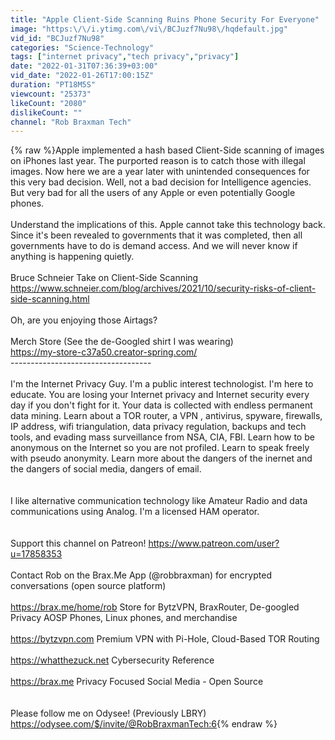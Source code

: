 ```yaml
---
title: "Apple Client-Side Scanning Ruins Phone Security For Everyone"
image: "https:\/\/i.ytimg.com\/vi\/BCJuzf7Nu98\/hqdefault.jpg"
vid_id: "BCJuzf7Nu98"
categories: "Science-Technology"
tags: ["internet privacy","tech privacy","privacy"]
date: "2022-01-31T07:36:39+03:00"
vid_date: "2022-01-26T17:00:15Z"
duration: "PT18M5S"
viewcount: "25373"
likeCount: "2080"
dislikeCount: ""
channel: "Rob Braxman Tech"
---
```

{% raw %}Apple implemented a hash based Client-Side scanning of images on iPhones last year. The purported reason is to catch those with illegal images. Now here we are a year later with unintended consequences for this very bad decision. Well, not a bad decision for Intelligence agencies. But very bad for all the users of any Apple or even potentially Google phones.<br /><br />Understand the implications of this. Apple cannot take this technology back. Since it's been revealed to governments that it was completed, then all governments have to do is demand access. And we will never know if anything is happening quietly.<br /><br />Bruce Schneier Take on Client-Side Scanning<br /><a rel="nofollow" target="blank" href="https://www.schneier.com/blog/archives/2021/10/security-risks-of-client-side-scanning.html">https://www.schneier.com/blog/archives/2021/10/security-risks-of-client-side-scanning.html</a><br /><br />Oh, are you enjoying those Airtags?<br /><br />Merch Store (See the de-Googled shirt I was wearing)<br /><a rel="nofollow" target="blank" href="https://my-store-c37a50.creator-spring.com/">https://my-store-c37a50.creator-spring.com/</a><br />-----------------------------------<br /><br />I'm the Internet Privacy Guy. I'm a public interest technologist. I'm here to educate. You are losing your Internet privacy and Internet security every day if you don't fight for it. Your data is collected with endless permanent data mining. Learn about a TOR router, a VPN , antivirus, spyware, firewalls, IP address, wifi triangulation, data privacy regulation, backups and tech tools, and evading mass surveillance from NSA, CIA, FBI. Learn how to be anonymous on the Internet so you are not profiled. Learn to speak freely with pseudo anonymity. Learn more about the dangers of the inernet and the dangers of social media, dangers of email.<br /><br /><br />I like alternative communication technology like Amateur Radio and data communications using Analog. I'm a licensed HAM operator.<br /><br /><br />Support this channel on Patreon! <a rel="nofollow" target="blank" href="https://www.patreon.com/user?u=17858353">https://www.patreon.com/user?u=17858353</a><br /><br />Contact Rob on the Brax.Me App (@robbraxman) for encrypted conversations (open source platform)<br /><br /><a rel="nofollow" target="blank" href="https://brax.me/home/rob">https://brax.me/home/rob</a> Store for BytzVPN, BraxRouter, De-googled Privacy AOSP Phones, Linux phones, and merchandise<br /><br /><a rel="nofollow" target="blank" href="https://bytzvpn.com">https://bytzvpn.com</a> Premium VPN with Pi-Hole, Cloud-Based TOR Routing<br /><br /><a rel="nofollow" target="blank" href="https://whatthezuck.net">https://whatthezuck.net</a> Cybersecurity Reference<br /><br /><a rel="nofollow" target="blank" href="https://brax.me">https://brax.me</a> Privacy Focused Social Media - Open Source <br /><br /><br />Please follow me on Odysee! (Previously LBRY)<br /><a rel="nofollow" target="blank" href="https://odysee.com/$/invite/@RobBraxmanTech:6">https://odysee.com/$/invite/@RobBraxmanTech:6</a>{% endraw %}
